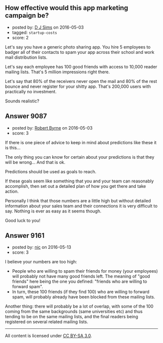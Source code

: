 ## How effective would this app marketing campaign be?

- posted by: [D J Sims](https://stackexchange.com/users/7242000/d-j-sims) on 2016-05-03
- tagged: `startup-costs`
- score: 2

Let's say you have a generic photo sharing app. You hire 5 employees to badger all of their contacts to spam your app across their school and work mail distribution lists.

Let's say each employee has 100 good friends with access to 10,000 reader mailing lists. That's 5 million impressions right there.

Let's say that 80% of the receivers never open the mail and 80% of the rest bounce and never register for your shitty app. That's 200,000 users with practically no investment.

Sounds realistic?


## Answer 9087

- posted by: [Robert Byrne](https://stackexchange.com/users/5232876/robert-byrne) on 2016-05-03
- score: 3

If there is one piece of advice to keep in mind about predictions like these it is this...

The only thing you can know for certain about your predictions is that they will be wrong... And that is ok.

Predictions should be used as goals to reach.

If these goals seem like something that you and your team can reasonably accomplish, then set out a detailed plan of how you get there and take action.

Personally I think that those numbers are a little high but without detailed information about your sales team and their connections it is very difficult to say. Nothing is ever as easy as it seems though.

Good luck to you!


## Answer 9161

- posted by: [nic](https://stackexchange.com/users/80211/nic) on 2016-05-13
- score: 3

I believe your numbers are too high:

- People who are willing to spam their friends for money (your employees) will probably not have many good friends left. The meaning of "good friends" here being the one you defined: "friends who are willing to forward spam".
- In turn, these 100 friends (if they find 100) who are willing to forward spam, will probably already have been blocked from these mailing lists.

Another thing: there will probably be a lot of overlap, with some of the 100 coming from the same backgrounds (same universities etc) and thus tending to be on the same mailing lists, and the final readers being registered on several related mailing lists.



---

All content is licensed under [CC BY-SA 3.0](https://creativecommons.org/licenses/by-sa/3.0/).
